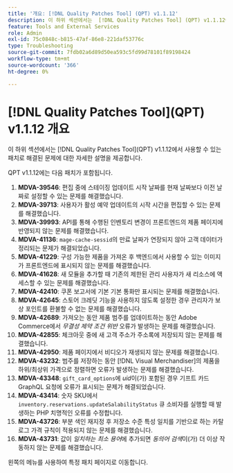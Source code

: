 ```yaml
---
title: '개요: [!DNL Quality Patches Tool] (QPT) v1.1.12'
description: 이 하위 섹션에서는  [!DNL Quality Patches Tool] (QPT) v1.1.12에서 사용할 수 있는 패치로 해결된 문제에 대한 자세한 설명을 제공합니다.
feature: Tools and External Services
role: Admin
exl-id: 75c0848c-b815-47af-86e8-221daf53776c
type: Troubleshooting
source-git-commit: 7fdb02a6d89d50ea593c5fd99d78101f89198424
workflow-type: tm+mt
source-wordcount: '366'
ht-degree: 0%

---
```


# [!DNL Quality Patches Tool]&#x200B;(QPT) v1.1.12 개요

이 하위 섹션에서는 [!DNL Quality Patches Tool]&#x200B;(QPT) v1.1.12에서 사용할 수 있는 패치로 해결된 문제에 대한 자세한 설명을 제공합니다.

QPT v1.1.12에는 다음 패치가 포함됩니다.

1. **MDVA-39546**: 편집 중에 스테이징 업데이트 시작 날짜를 현재 날짜보다 이전 날짜로 설정할 수 있는 문제를 해결했습니다.
1. **MDVA-39713**: 사용자가 활성 예약 업데이트의 시작 시간을 편집할 수 있는 문제를 해결했습니다.
1. **MDVA-39993**: API를 통해 수행된 인벤토리 변경이 프론트엔드의 제품 페이지에 반영되지 않는 문제를 해결했습니다.
1. **MDVA-41136**: `mage-cache-sessid`의 만료 날짜가 연장되지 않아 고객 데이터가 정리되는 문제가 해결되었습니다.
1. **MDVA-41229**: 구성 가능한 제품을 가져온 후 백엔드에서 사용할 수 있는 이미지가 프론트엔드에 표시되지 않는 문제를 해결했습니다.
1. **MDVA-41628**: 새 모듈을 추가할 때 기존의 제한된 관리 사용자가 새 리소스에 액세스할 수 있는 문제를 해결했습니다.
1. **MDVA-42410**: 쿠폰 보고서에 기본 기본 통화만 표시되는 문제를 해결했습니다.
1. **MDVA-42645**: 스토어 크레딧 기능을 사용하지 않도록 설정한 경우 관리자가 보상 포인트를 환불할 수 없는 문제를 해결했습니다.
1. **MDVA-42689**: 가져오는 동안 제품 범주를 업데이트하는 동안 Adobe Commerce에서 *무결성 제약 조건 위반* 오류가 발생하는 문제를 해결했습니다.
1. **MDVA-42855**: 체크아웃 중에 새 고객 주소가 주소록에 저장되지 않는 문제를 해결했습니다.
1. **MDVA-42950**: 제품 페이지에서 비디오가 재생되지 않는 문제를 해결했습니다.
1. **MDVA-43232**: 범주를 저장하는 동안 [!DNL Visual Merchandiser]의 제품을 하위/최상위 가격으로 정렬하면 오류가 발생하는 문제를 해결했습니다.
1. **MDVA-43348**: `gift_card_options`에 *uid*&#x200B;이(가) 포함된 경우 기프트 카드 GraphQL 요청에 오류가 표시되는 문제가 해결되었습니다.
1. **MDVA-43414**: 숫자 SKU에서 `inventory.reservations.updateSalabilityStatus` 큐 소비자를 실행할 때 발생하는 PHP 치명적인 오류를 수정합니다.
1. **MDVA-43726**: 부분 색인 재지정 후 저장소 수준 특성 일치를 기반으로 하는 카탈로그 가격 규칙이 적용되지 않는 문제를 해결했습니다.
1. **MDVA-43731**: 값이 *일치하는 최소 용어*&#x200B;에 추가되면 *동의어 검색*&#x200B;이(가) 더 이상 작동하지 않는 문제를 해결했습니다.

왼쪽의 메뉴를 사용하여 특정 패치 페이지로 이동합니다.
